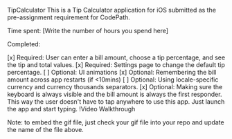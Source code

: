 TipCalculator
This is a Tip Calculator application for iOS submitted as the pre-assignment requirement for CodePath.

Time spent: [Write the number of hours you spend here]

Completed:

[x] Required: User can enter a bill amount, choose a tip percentage, and see the tip and total values.
[x] Required: Settings page to change the default tip percentage.
[ ] Optional: UI animations
[x] Optional: Remembering the bill amount across app restarts (if <10mins)
[ ] Optional: Using locale-specific currency and currency thousands separators.
[x] Optional: Making sure the keyboard is always visible and the bill amount is always the first responder. This way the user doesn't have to tap anywhere to use this app. Just launch the app and start typing.
!Video Walkthrough

Note: to embed the gif file, just check your gif file into your repo and update the name of the file above.
